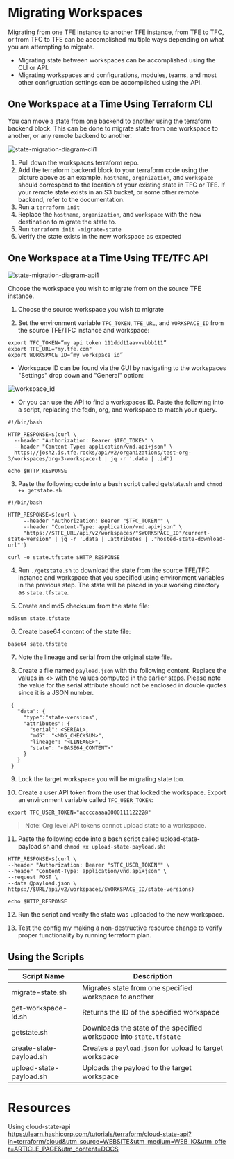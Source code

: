 # Migrating Workspaces

Migrating from one TFE instance to another TFE instance, from TFE to TFC, or from TFC to TFE can be accomplished multiple ways depending on what you are attempting to migrate.

* Migrating state between workspaces can be accomplished using the CLI or API.
* Migrating workspaces and configurations, modules, teams, and most other configruation settings can be accomplished using the API. 

## One Workspace at a Time Using Terraform CLI

You can move a state from one backend to another using the terraform backend block. This can be done to migrate state from one workspace to another, or any remote backend to another.

![state-migration-diagram-cli1](/images/state-migration-cli1.png)

1. Pull down the workspaces terraform repo.
2. Add the terraform backend block to your terraform code using the picture above as an example. `hostname`, `organization`, and `workspace` should correspend to the location of your existing state in TFC or TFE. If your remote state exists in an S3 bucket, or some other remote backend, refer to the documentation.
3. Run a `terraform init`
4. Replace the `hostname`, `organization`, and `workspace` with the new destination to migrate the state to.
5. Run `terraform init -migrate-state` 
6. Verify the state exists in the new workspace as expected

## One Workspace at a Time Using TFE/TFC API

![state-migration-diagram-api1](/images/state-migration-api1.png)

Choose the workspace you wish to migrate from on the source TFE instance.

1. Choose the source workspace you wish to migrate

2. Set the environment variable `TFC_TOKEN`, `TFE_URL`, and `WORKSPACE_ID` from the source TFE/TFC instance and workspace:

```
export TFC_TOKEN=”my api token 111ddd11aavvvbbb111”
export TFE_URL="my.tfe.com"
export WORKSPACE_ID=”my workspace id”
```

  * Workspace ID can be found via the GUI by navigating to the workspaces "Settings" drop down and "General" option:

![workspace_id](/images/workspace_id.png)

  * Or you can use the API to find a workspaces ID. Paste the following into a script, replacing the fqdn, org, and workspace to match your query. 
 
```
#!/bin/bash

HTTP_RESPONSE=$(curl \
  --header "Authorization: Bearer $TFC_TOKEN" \
  --header "Content-Type: application/vnd.api+json" \
  https://josh2.is.tfe.rocks/api/v2/organizations/test-org-3/workspaces/org-3-workspace-1 | jq -r '.data | .id')

echo $HTTP_RESPONSE
```

3. Paste the following code into a bash script called getstate.sh and `chmod +x getstate.sh`

```
#!/bin/bash

HTTP_RESPONSE=$(curl \
     --header "Authorization: Bearer "$TFC_TOKEN"" \
     --header "Content-Type: application/vnd.api+json" \
     "https://$TFE_URL/api/v2/workspaces/"$WORKSPACE_ID"/current-state-version" | jq -r '.data | .attributes | ."hosted-state-download-url"')

curl -o state.tfstate $HTTP_RESPONSE
```

4. Run `./getstate.sh` to download the state from the source TFE/TFC instance and workspace that you specified using environment variables in the previous step. The state will be placed in your working directory as `state.tfstate`.

5. Create and md5 checksum from the state file:

```
md5sum state.tfstate
```

6. Create base64 content of the state file:
```
base64 sate.tfstate
```

7. Note the lineage and serial from the original state file.

8. Create a file named `payload.json` with the following content. Replace the values in <> with the values computed in the earlier steps. Please note the value for the serial attribute should not be enclosed in double quotes since it is a JSON number.

```
 {
   "data": {
     "type":"state-versions",
     "attributes": {
       "serial": <SERIAL>,
       "md5": "<MD5_CHECKSUM>",
       "lineage": "<LINEAGE>",
       "state": "<BASE64_CONTENT>"
     }
   }
 }
 ```
9. Lock the target workspace you will be migrating state too.

10. Create a user API token from the user that locked the workspace. Export an environment variable called `TFC_USER_TOKEN`:

```
export TFC_USER_TOKEN="accccaaaa000011112222@"
```


> Note: Org level API tokens cannot upload state to a workspace.

11. Paste the following code into a bash script called upload-state-payload.sh  and `chmod +x upload-state-payload.sh`:

```
HTTP_RESPONSE=$(curl \
--header "Authorization: Bearer "$TFC_USER_TOKEN"" \
--header "Content-Type: application/vnd.api+json" \
--request POST \
--data @payload.json \
https://$URL/api/v2/workspaces/$WORKSPACE_ID/state-versions)

echo $HTTP_RESPONSE
```

12. Run the script and verify the state was uploaded to the new workspace. 


13. Test the config my making a non-destructive resource change to verify proper functionality by running terraform plan.

## Using the Scripts 

| Script Name | Description |
|-------------|-------------|
| migrate-state.sh | Migrates state from one specified workspace to another |
| get-workspace-id.sh | Returns the ID of the specified workspace |
| getstate.sh | Downloads the state of the specified workspace into `state.tfstate` |
| create-state-payload.sh | Creates a `payload.json` for upload to target workspace |
| upload-state-payload.sh | Uploads the payload to the target workspace |

# Resources

Using cloud-state-api https://learn.hashicorp.com/tutorials/terraform/cloud-state-api?in=terraform/cloud&utm_source=WEBSITE&utm_medium=WEB_IO&utm_offer=ARTICLE_PAGE&utm_content=DOCS
